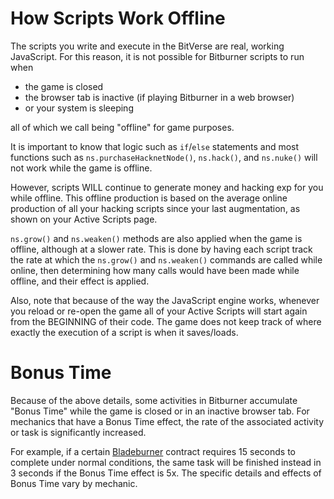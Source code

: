 # How Scripts Work Offline

The scripts you write and execute in the BitVerse are real, working JavaScript.
For this reason, it is not possible for Bitburner scripts to run when

- the game is closed
- the browser tab is inactive (if playing Bitburner in a web browser)
- or your system is sleeping

all of which we call being "offline" for game purposes.

It is important to know that logic such as `if`/`else` statements and most functions such as `ns.purchaseHacknetNode()`, `ns.hack()`, and `ns.nuke()` will not work while the game is offline.

However, scripts WILL continue to generate money and hacking exp for you while offline.
This offline production is based on the average online production of all your hacking scripts since your last augmentation, as shown on your Active Scripts page.

`ns.grow()` and `ns.weaken()` methods are also applied when the game is offline, although at a slower rate.
This is done by having each script track the rate at which the `ns.grow()` and `ns.weaken()` commands are called while online,
then determining how many calls would have been made while offline, and their effect is applied.

Also, note that because of the way the JavaScript engine works, whenever you reload or re-open the game all of your Active Scripts will start again from the BEGINNING of their code. The game does not keep track of where exactly the execution of a script is when it saves/loads.

# Bonus Time

Because of the above details, some activities in Bitburner accumulate "Bonus Time" while the game is closed or in an inactive browser tab. For mechanics that have a Bonus Time effect, the rate of the associated activity or task is significantly increased.

For example, if a certain [Bladeburner](bladeburners.md) contract requires 15 seconds to complete under normal conditions, the same task will be finished instead in 3 seconds if the Bonus Time effect is 5x. The specific details and effects of Bonus Time vary by mechanic.
